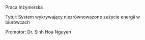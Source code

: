 Praca Inżynierska

Tytuł: System wykrywający niezrównoważone zużycie energii w biurowcach

Promotor: Dr. Sinh Hoa Nguyen
